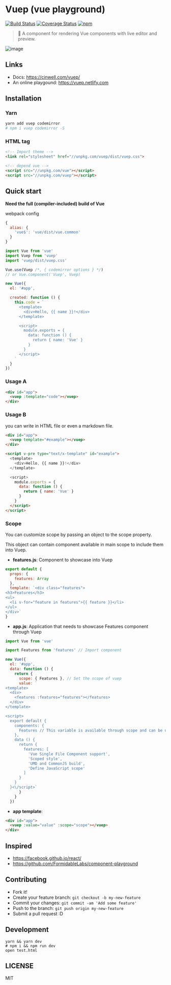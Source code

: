 # Vuep (vue playground)

[![Build Status](https://travis-ci.org/QingWei-Li/vuep.svg?branch=master)](https://travis-ci.org/QingWei-Li/vuep)
[![Coverage Status](https://coveralls.io/repos/github/QingWei-Li/vuep/badge.svg?branch=master)](https://coveralls.io/github/QingWei-Li/vuep?branch=master)
[![npm](https://img.shields.io/npm/v/vuep.svg)](https://www.npmjs.com/package/vuep)


> 🎡 A component for rendering Vue components with live editor and preview.



![image](https://cloud.githubusercontent.com/assets/7565692/21482443/093e4970-cbaf-11e6-89f0-eae73fc49741.png)

## Links

- Docs: https://cinwell.com/vuep/
- An online playgound: https://vuep.netlify.com



## Installation

### Yarn
```bash
yarn add vuep codemirror
# npm i vuep codemirror -S
```

### HTML tag

```html
<!-- Import theme -->
<link rel="stylesheet" href="//unpkg.com/vuep/dist/vuep.css">

<!-- depend vue -->
<script src="//unpkg.com/vue"></script>
<script src="//unpkg.com/vuep"></script>
```

## Quick start

**Need the full (compiler-included) build of Vue**

webpack config
```javascript
{
  alias: {
    'vue$': 'vue/dist/vue.common'
  }
}
```

```javascript
import Vue from 'vue'
import Vuep from 'vuep'
import 'vuep/dist/vuep.css'

Vue.use(Vuep /*, { codemirror options } */)
// or Vue.component('Vuep', Vuep)

new Vue({
  el: '#app',

  created: function () {
    this.code = `
      <template>
        <div>Hello, {{ name }}!</div>
      </template>

      <script>
        module.exports = {
          data: function () {
            return { name: 'Vue' }
          }
        }
      </script>
    `
  }
})
```


### Usage A
```html
<div id="app">
  <vuep :template="code"></vuep>
</div>
```


### Usage B
you can write in HTML file or even a markdown file.

```html
<div id="app">
  <vuep template="#example"></vuep>
</div>

<script v-pre type="text/x-template" id="example">
  <template>
    <div>Hello, {{ name }}!</div>
  </template>

  <script>
    module.exports = {
      data: function () {
        return { name: 'Vue' }
      }
    }
  </script>
</script>
```


### Scope

You can customize scope by passing an object to the scope property. 

This object can contain component available in main scope to include them into Vuep.

- **features.js**: Component to showcase into Vuep
```javascript
export default {
  props: {
    features: Array
  },
  template: `<div class="features">
<h3>Features</h3>
<ul>
  <li v-for="feature in features">{{ feature }}</li>
</ul>
</div>`
}
```

- **app.js**: Application that needs to showcase Features component through Vuep
```javascript
import Vue from 'vue'

import Features from 'features' // Import component

new Vue({
  el: '#app',
  data: function () {
    return {
      scope: { Features }, // Set the scope of vuep
      value: `
<template>
  <div>
    <features :features="features"></features>
  </div>
</template>

<script>
  export default {
    components: {
      Features // This variable is available through scope and can be used to register component
    },
    data () {
      return {
        features: [
          'Vue Single File Component support',
          'Scoped style',
          'UMD and CommonJS build',
          'Define JavaScript scope'
        ]
      }
    }
  }<\/script>`
      }
    }
  })
```

- **app template**: 
```html
<div id="app">
  <vuep :value="value" :scope="scope"></vuep>
</div>
```

## Inspired

- https://facebook.github.io/react/
- https://github.com/FormidableLabs/component-playground

## Contributing

- Fork it!
- Create your feature branch: `git checkout -b my-new-feature`
- Commit your changes: `git commit -am 'Add some feature'`
- Push to the branch: `git push origin my-new-feature`
- Submit a pull request :D


## Development

```shell
yarn && yarn dev
# npm i && npm run dev
open test.html
```

## LICENSE
MIT
